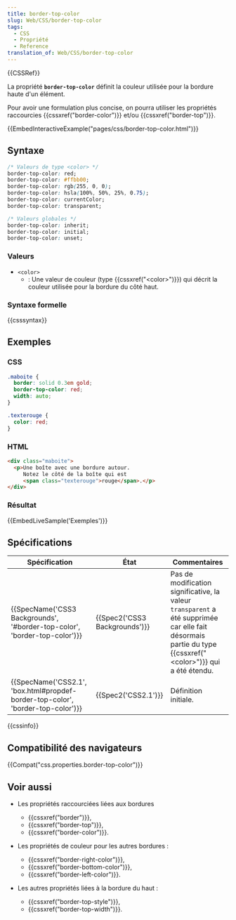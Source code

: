 ```yaml
---
title: border-top-color
slug: Web/CSS/border-top-color
tags:
  - CSS
  - Propriété
  - Reference
translation_of: Web/CSS/border-top-color
---
```


{{CSSRef}}

La propriété **`border-top-color`** définit la couleur utilisée pour la bordure haute d'un élément.

Pour avoir une formulation plus concise, on pourra utiliser les propriétés raccourcies {{cssxref("border-color")}} et/ou {{cssxref("border-top")}}.

{{EmbedInteractiveExample("pages/css/border-top-color.html")}}

## Syntaxe

```css
/* Valeurs de type <color> */
border-top-color: red;
border-top-color: #ffbb00;
border-top-color: rgb(255, 0, 0);
border-top-color: hsla(100%, 50%, 25%, 0.75);
border-top-color: currentColor;
border-top-color: transparent;

/* Valeurs globales */
border-top-color: inherit;
border-top-color: initial;
border-top-color: unset;
```

### Valeurs

- `<color>`
  - : Une valeur de couleur (type {{cssxref("&lt;color&gt;")}}) qui décrit la couleur utilisée pour la bordure du côté haut.

### Syntaxe formelle

{{csssyntax}}

## Exemples

### CSS

```css
.maboite {
  border: solid 0.3em gold;
  border-top-color: red;
  width: auto;
}

.texterouge {
  color: red;
}
```

### HTML

```html
<div class="maboite">
  <p>Une boîte avec une bordure autour.
     Notez le côté de la boîte qui est
     <span class="texterouge">rouge</span>.</p>
</div>
```

### Résultat

{{EmbedLiveSample('Exemples')}}

## Spécifications

| Spécification                                                                                            | État                                     | Commentaires                                                                                                                                                             |
| -------------------------------------------------------------------------------------------------------- | ---------------------------------------- | ------------------------------------------------------------------------------------------------------------------------------------------------------------------------ |
| {{SpecName('CSS3 Backgrounds', '#border-top-color', 'border-top-color')}}         | {{Spec2('CSS3 Backgrounds')}} | Pas de modification significative, la valeur `transparent` a été supprimée car elle fait désormais partie du type {{cssxref("&lt;color&gt;")}} qui a été étendu. |
| {{SpecName('CSS2.1', 'box.html#propdef-border-top-color', 'border-top-color')}} | {{Spec2('CSS2.1')}}                 | Définition initiale.                                                                                                                                                     |

{{cssinfo}}

## Compatibilité des navigateurs

{{Compat("css.properties.border-top-color")}}

## Voir aussi

- Les propriétés raccourciées liées aux bordures

  - {{cssxref("border")}},
  - {{cssxref("border-top")}},
  - {{cssxref("border-color")}}.

- Les propriétés de couleur pour les autres bordures :

  - {{cssxref("border-right-color")}},
  - {{cssxref("border-bottom-color")}},
  - {{cssxref("border-left-color")}}.

- Les autres propriétés liées à la bordure du haut :

  - {{cssxref("border-top-style")}},
  - {{cssxref("border-top-width")}}.
